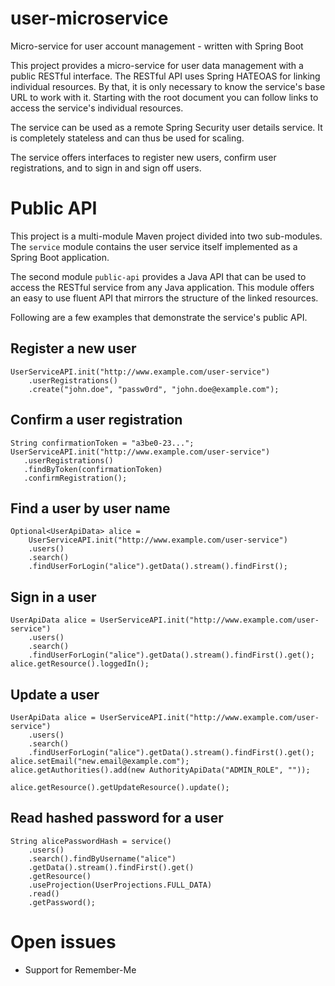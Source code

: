 # user-microservice
Micro-service for user account management - written with Spring Boot

This project provides a micro-service for user data management with a public RESTful interface. The RESTful API uses Spring HATEOAS for linking individual resources. By that, it is only necessary to know the service's base URL to work with it. Starting with the root document you can follow links to access the service's individual resources.    

The service can be used as a remote Spring Security user details service. It is completely stateless and can thus be used for scaling.
 
The service offers interfaces to register new users, confirm user registrations, and to sign in and sign off users.

# Public API

This project is a multi-module Maven project divided into two sub-modules. The `service` module contains the user service itself implemented as a Spring Boot application.

The second module `public-api` provides a Java API that can be used to access the RESTful service from any Java application. This module offers an easy to use fluent API that mirrors the structure of the linked resources.

Following are a few examples that demonstrate the service's public API.

## Register a new user

```
UserServiceAPI.init("http://www.example.com/user-service")
    .userRegistrations()
    .create("john.doe", "passw0rd", "john.doe@example.com");
```

## Confirm a user registration

```
String confirmationToken = "a3be0-23...";
UserServiceAPI.init("http://www.example.com/user-service")
   .userRegistrations()
   .findByToken(confirmationToken)
   .confirmRegistration();
```

## Find a user by user name

```
Optional<UserApiData> alice =
    UserServiceAPI.init("http://www.example.com/user-service")
    .users()
    .search()
    .findUserForLogin("alice").getData().stream().findFirst();
```

## Sign in a user

```
UserApiData alice = UserServiceAPI.init("http://www.example.com/user-service")
    .users()
    .search()
    .findUserForLogin("alice").getData().stream().findFirst().get();
alice.getResource().loggedIn();
```

## Update a user

```
UserApiData alice = UserServiceAPI.init("http://www.example.com/user-service")
    .users()
    .search()
    .findUserForLogin("alice").getData().stream().findFirst().get();
alice.setEmail("new.email@example.com");
alice.getAuthorities().add(new AuthorityApiData("ADMIN_ROLE", ""));

alice.getResource().getUpdateResource().update();
```

## Read hashed password for a user

```
String alicePasswordHash = service()
    .users()
    .search().findByUsername("alice")
    .getData().stream().findFirst().get()
    .getResource()
    .useProjection(UserProjections.FULL_DATA)
    .read()
    .getPassword();
```

# Open issues

* Support for Remember-Me
